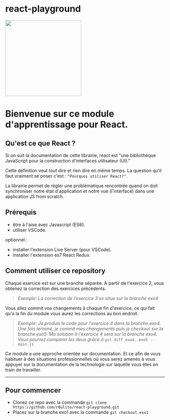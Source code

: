# react-playground

<img width="240px" src="https://upload.wikimedia.org/wikipedia/commons/thumb/a/a7/React-icon.svg/1200px-React-icon.svg.png" />

# Bienvenue sur ce module d'apprentissage pour React.

## Qu'est ce que React ?

Si on suit la documentation de cette librairie, react est "une bibliothèque JavaScript pour la construction d’interfaces utilisateur (UI)."

Cette définition veut tout dire et rien dire en même temps. La question qu'il faut vraiment se poser c'est : `"Pourquoi utiliser React?"`.

La librairie permet de régler une problématique rencontrée quand on doit synchroniser notre état d'application et notre vue (l'interface) dans une application JS from scratch.

## Prérequis

- être à l'aise avec Javascript (ES6).
- utiliser VSCode.

optionnel :

- installer l'extension Live Server (pour VSCode).
- installer l'extension es7 React Redux.

## Comment utiliser ce repository

Chaque exercice est sur une branche séparée.
A partir de l'exercice 2, vous obtenez la correction des exercices précédents.

> *Exemple:  La correction de l'exercice 3 se situe sur la branche exo4*

Vous allez commit vos changements à chaque fin d'exercice, ce qui fait qu'a la fin du module vous aurez les corrections au bon endroit.

> *Exemple:  Je produis le code pour l'exercice 4 dans la branche exo4. Une fois terminé, je commit mes changements puis je checkout sur la branche exo5. Ma solution à l'exercice 4 sera sur la branche exo4. Vous pourrez comparer les deux grâce à* `git diff exo4..exo5 -- main.js`

Ce module a une approche orientée sur documentation. Et ce afin de vous habituer à des situations professionnelles où vous serez amenés à vous appuyer sur la documentation de la technologie sur laquelle vous êtes en train de travailler.

---

## Pour commencer

- Clonez ce repo avec la commande `git clone https://github.com/r0ulito/react-playground.git`
- Placez sur la branche exo1 avec la commande `git checkout exo1`
